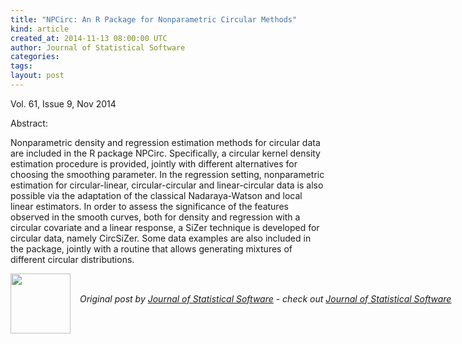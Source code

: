```yaml
---
title: "NPCirc: An R Package for Nonparametric Circular Methods"
kind: article
created_at: 2014-11-13 08:00:00 UTC
author: Journal of Statistical Software
categories: 
tags: 
layout: post
---
```

<p>Vol. 61, Issue 9, Nov 2014</p><p>Abstract: <p>Nonparametric density and regression estimation methods for circular data are included in the R package NPCirc. Specifically, a circular kernel density estimation procedure is provided, jointly with different alternatives for choosing the smoothing parameter. In the regression setting, nonparametric estimation for circular-linear, circular-circular and linear-circular data is also possible via the adaptation of the classical Nadaraya-Watson and local linear estimators. In order to assess the significance of the features observed in the smooth curves, both for density and regression with a circular covariate and a linear response, a SiZer technique is developed for circular data, namely CircSiZer. Some data examples are also included in the package, jointly with a routine that allows generating mixtures of different circular distributions.</p></p><div class="author">
  <img src="" style="width: 96px; height: 96;">
  <span style="position: absolute; padding: 32px 15px;">
    <i>Original post by <a href="http://twitter.com/">Journal of Statistical Software</a> - check out <a href="http://www.jstatsoft.org/rss">Journal of Statistical Software</a></i>
  </span>
</div>
